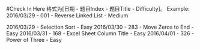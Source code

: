 #Check In Here
格式为[日期 - 题目Index - 题目Title - Difficulty]。
Example: 2016/03/29 - 001 - Reverse Linked List - Medium

2016/03/29 - Selection Sort - Easy
2016/03/30 - 283 - Move Zeros to End - Easy
2016/03/31 - 168 - Excel Sheet Column Title - Easy
2016/04/01 - 326 - Power of Three - Easy
